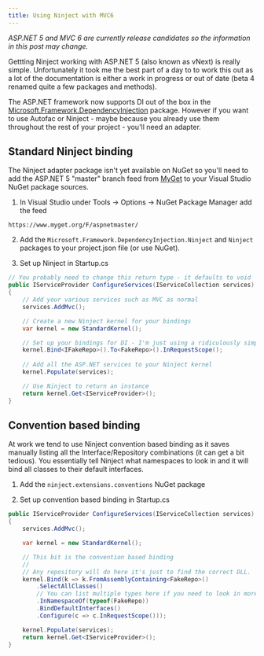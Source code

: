 ```yaml
---
title: Using Ninject with MVC6
---
```


*ASP.NET 5 and MVC 6 are currently release candidates so the information in this post may change.*

Gettting Ninject working with ASP.NET 5 (also known as vNext) is really simple. Unfortunately it took me the best part of a day to to work this out as a lot of the documentation is either a work in progress or out of date (beta 4 renamed quite a few packages and methods).

The ASP.NET framework now supports DI out of the box in the [Microsoft.Framework.DependencyInjection](https://github.com/aspnet/DependencyInjection/) package. However if you want to use Autofac or Ninject - maybe because you already use them throughout the rest of your project - you'll need an adapter.

## Standard Ninject binding

The Ninject adapter package isn't yet available on NuGet so you'll need to add the ASP.NET 5 "master" branch feed from [MyGet](https://www.myget.org/gallery/aspnetmaster) to your Visual Studio NuGet package sources.

1. In Visual Studio under Tools → Options → NuGet Package Manager add the feed 

  ```
  https://www.myget.org/F/aspnetmaster/
  ```

2. Add the ```Microsoft.Framework.DependencyInjection.Ninject``` and ```Ninject``` packages to your project.json file (or use NuGet).

3. Set up Ninject in Startup.cs

  ``` csharp
  // You probably need to change this return type - it defaults to void
  public IServiceProvider ConfigureServices(IServiceCollection services)
  {
      // Add your various services such as MVC as normal
      services.AddMvc();
  
      // Create a new Ninject kernel for your bindings
      var kernel = new StandardKernel();
  
      // Set up your bindings for DI - I'm just using a ridiculously simple repository/interface
      kernel.Bind<IFakeRepo>().To<FakeRepo>().InRequestScope();
      
      // Add all the ASP.NET services to your Ninject kernel
      kernel.Populate(services);
  
      // Use Ninject to return an instance
      return kernel.Get<IServiceProvider>();
  }
  ```

## Convention based binding

At work we tend to use Ninject convention based binding as it saves manually listing all the Interface/Repository combinations (it can get a bit tedious). You essentially tell Ninject what namespaces to look in and it will bind all classes to their default interfaces.

1. Add the ```ninject.extensions.conventions``` NuGet package

2. Set up convention based binding in Startup.cs

``` csharp
public IServiceProvider ConfigureServices(IServiceCollection services)
{
    services.AddMvc();

    var kernel = new StandardKernel();

    // This bit is the convention based binding
    // 
    // Any repository will do here it's just to find the correct DLL.
    kernel.Bind(k => k.FromAssemblyContaining<FakeRepo>() 
        .SelectAllClasses()
        // You can list multiple types here if you need to look in more than one namespace
        .InNamespaceOf(typeof(FakeRepo)) 
        .BindDefaultInterfaces()
        .Configure(c => c.InRequestScope()));

    kernel.Populate(services);
    return kernel.Get<IServiceProvider>();
}
```
